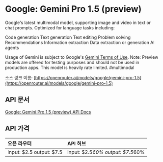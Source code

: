 # Google: Gemini Pro 1.5 (preview)

Google's latest multimodal model, supporting image and video in text or chat prompts.
Optimized for language tasks including:

Code generation
Text generation
Text editing
Problem solving
Recommendations
Information extraction
Data extraction or generation
AI agents

Usage of Gemini is subject to Google's [Gemini Terms of Use](https://ai.google.dev/terms).
Note: Preview models are offered for testing purposes and should not be used in production apps. This model is heavily rate limited.
#multimodal

소스 링크 이름: [https://openrouter.ai/models/google/gemini-pro-1.5](https://openrouter.ai/models/google/gemini-pro-1.5)

## API 문서

[Google: Gemini Pro 1.5 (preview) API Docs](../apis/kr/Google:_Gemini_Pro_1.5_(preview).md)

## API 가격

| 오픈 라우터 | API 허브 |
|:---|:---|
| input: $2.5 output: $7.5 | input: $2.5*60% output: $7.5*60% |
